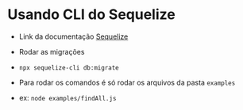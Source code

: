 # Usando CLI do Sequelize
- Link da documentação [Sequelize](https://sequelize.org/master/manual/migrations.html)

- Rodar as migrações
- `npx sequelize-cli db:migrate`

- Para rodar os comandos é só rodar os arquivos da pasta `examples`
- ex: `node examples/findAll.js`